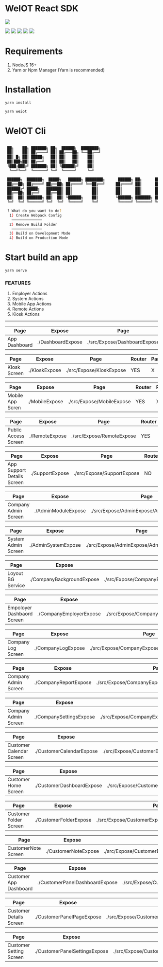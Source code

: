 # WeIOT React SDK


![](https://cdn.weiot.cloud//UP64a35f1ca4e40.png)

![](https://img.shields.io/github/stars/Weiot-Cloud/Microfrontend-Module-Kit.svg) ![](https://img.shields.io/github/forks/Weiot-Cloud/Microfrontend-Module-Kit.svg) ![](https://img.shields.io/github/tag/Weiot-Cloud/Microfrontend-Module-Kit.svg) ![](https://img.shields.io/github/release/Weiot-Cloud/Microfrontend-Module-Kit.svg) ![](https://img.shields.io/github/issues/Weiot-Cloud/Microfrontend-Module-Kit.svg)










 
# Requirements

1. NodeJS 16+
2. Yarn or Npm Manager (Yarn is recommended)

# Installation

```bash
yarn install
```

```bash
yarn weiot
```

# WeIOT Cli

```bash

 ██╗    ██╗ ███████╗ ██╗  ██████╗  ████████╗
 ██║    ██║ ██╔════╝ ██║ ██╔═══██╗ ╚══██╔══╝
 ██║ █╗ ██║ █████╗   ██║ ██║   ██║    ██║   
 ██║███╗██║ ██╔══╝   ██║ ██║   ██║    ██║   
 ╚███╔███╔╝ ███████╗ ██║ ╚██████╔╝    ██║   
  ╚══╝╚══╝  ╚══════╝ ╚═╝  ╚═════╝     ╚═╝   

 ██████╗  ███████╗  █████╗   ██████╗ ████████╗      ██████╗ ██╗      ██╗ ██╗
 ██╔══██╗ ██╔════╝ ██╔══██╗ ██╔════╝ ╚══██╔══╝     ██╔════╝ ██║      ██║ ██║
 ██████╔╝ █████╗   ███████║ ██║         ██║        ██║      ██║      ██║ ██║
 ██╔══██╗ ██╔══╝   ██╔══██║ ██║         ██║        ██║      ██║      ██║ ╚═╝
 ██║  ██║ ███████╗ ██║  ██║ ╚██████╗    ██║        ╚██████╗ ███████╗ ██║ ██╗
 ╚═╝  ╚═╝ ╚══════╝ ╚═╝  ╚═╝  ╚═════╝    ╚═╝         ╚═════╝ ╚══════╝ ╚═╝ ╚═╝

 ? What do you want to do? 
  1) Create Webpack Config
   ──────────────
  2) Remove Build Folder
   ──────────────
  3) Build on Development Mode
  4) Build on Production Mode
```


# Start build an app

```bash
yarn serve
```

 
### FEATURES

1. Employer Actions
2. System Actions
3. Mobile App Actions
4. Remote Actions
5. Kiosk Actions

---

| Page          | Expose            | Page                         | Router | Parameters | Action |
| ------------- | ----------------- | ---------------------------- | ------ | ---------- | ------ |
| App Dashboard | ./DashboardExpose | ./src/Expose/DashboardExpose | YES    | NO         | X      |


| Page         | Expose        | Page                     | Router | Parameters | Action |
| ------------ | ------------- | ------------------------ | ------ | ---------- | ------ |
| Kiosk Screen | ./KioskExpose | ./src/Expose/KioskExpose | YES    | X          | X      |


| Page             | Expose         | Page                      | Router | Parameters | Action |
| ---------------- | -------------- | ------------------------- | ------ | ---------- | ------ |
| Mobile App Scren | ./MobileExpose | ./src/Expose/MobileExpose | YES    | X          | X      |


| Page                 | Expose         | Page                      | Router | Parameters | Action |
| -------------------- | -------------- | ------------------------- | ------ | ---------- | ------ |
| Public Access Screen | ./RemoteExpose | ./src/Expose/RemoteExpose | YES    | X          | X      |


| Page                       | Expose          | Page                       | Router | Parameters | Action |
| -------------------------- | --------------- | -------------------------- | ------ | ---------- | ------ |
| App Support Details Screen | ./SupportExpose | ./src/Expose/SupportExpose | NO     | X          | X      |


| Page                 | Expose              | Page                                       | Router | Parameters | Action |
| -------------------- | ------------------- | ------------------------------------------ | ------ | ---------- | ------ |
| Company Admin Screen | ./AdminModuleExpose | ./src/Expose/AdminExpose/AdminModuleExpose | YES    | X          | X      |


| Page                | Expose              | Page                                       | Router | Parameters | Action |
| ------------------- | ------------------- | ------------------------------------------ | ------ | ---------- | ------ |
| System Admin Screen | ./AdminSystemExpose | ./src/Expose/AdminExpose/AdminSystemExpose | YES    | X          | X      |


| Page              | Expose                    | Page                                               | Router | Parameters | Action |
| ----------------- | ------------------------- | -------------------------------------------------- | ------ | ---------- | ------ |
| Loyout BG Service | ./CompanyBackgroundExpose | ./src/Expose/CompanyExpose/CompanyBackgroundExpose | NO     | NO         | X      |

| Page                       | Expose                  | Page                                             | Router | Parameters | Action |
| -------------------------- | ----------------------- | ------------------------------------------------ | ------ | ---------- | ------ |
| Empoloyer Dashbaord Screen | ./CompanyEmployerExpose | ./src/Expose/CompanyExpose/CompanyEmployerExpose | NO     | X          | X      |

| Page               | Expose             | Page                                        | Router | Parameters | Action |
| ------------------ | ------------------ | ------------------------------------------- | ------ | ---------- | ------ |
| Company Log Screen | ./CompanyLogExpose | ./src/Expose/CompanyExpose/CompanyLogExpose | NO     | NO         | X      |

| Page                 | Expose                | Page                                           | Router | Parameters | Action |
| -------------------- | --------------------- | ---------------------------------------------- | ------ | ---------- | ------ |
| Company Admin Screen | ./CompanyReportExpose | ./src/Expose/CompanyExpose/CompanyReportExpose | NO     | NO         | X      |

| Page                 | Expose                  | Page                                             | Router | Parameters | Action |
| -------------------- | ----------------------- | ------------------------------------------------ | ------ | ---------- | ------ |
| Company Admin Screen | ./CompanySettingsExpose | ./src/Expose/CompanyExpose/CompanySettingsExpose | YES    | NO         | X      |

| Page                     | Expose                   | Page                                               | Router | Parameters | Action |
| ------------------------ | ------------------------ | -------------------------------------------------- | ------ | ---------- | ------ |
| Customer Calendar Screen | ./CustomerCalendarExpose | ./src/Expose/CustomerExpose/CustomerCalendarExpose | NO     | YES        | NO     |

| Page                 | Expose                    | Page                                                | Router | Parameters | Action |
| -------------------- | ------------------------- | --------------------------------------------------- | ------ | ---------- | ------ |
| Customer Home Screen | ./CustomerDashboardExpose | ./src/Expose/CustomerExpose/CustomerDashboardExpose | NO     | NO         | X      |

| Page                   | Expose                 | Page                                             | Router | Parameters | Action |
| ---------------------- | ---------------------- | ------------------------------------------------ | ------ | ---------- | ------ |
| Customer Folder Screen | ./CustomerFolderExpose | ./src/Expose/CustomerExpose/CustomerFolderExpose | YES    | NO         | X      |

| Page                | Expose               | Page                                           | Router | Parameters | Action |
| ------------------- | -------------------- | ---------------------------------------------- | ------ | ---------- | ------ |
| CustomerNote Screen | ./CustomerNoteExpose | ./src/Expose/CustomerExpose/CustomerNoteExpose | YES    | NO         | X      |

| Page                   | Expose                         | Page                                                                         | Router | Parameters | Action |
| ---------------------- | ------------------------------ | ---------------------------------------------------------------------------- | ------ | ---------- | ------ |
| Customer App Dashboard | ./CustomerPanelDashboardExpose | ./src/Expose/CustomerExpose/CustomerPanelExpose/CustomerPanelDashboardExpose | YES    | NO         | X |

| Page                    | Expose                    | Page                                                                    | Router | Parameters | Action |
| ----------------------- | ------------------------- | ----------------------------------------------------------------------- | ------ | ---------- | ------ |
| Customer Details Screen | ./CustomerPanelPageExpose | ./src/Expose/CustomerExpose/CustomerPanelExpose/CustomerPanelPageExpose | YES    | NO         | X      |

| Page                    | Expose                        | Page                                                                        | Router | Parameters | Action |
| ----------------------- | ----------------------------- | --------------------------------------------------------------------------- | ------ | ---------- | ------ |
| Customer Setting Screen | ./CustomerPanelSettingsExpose | ./src/Expose/CustomerExpose/CustomerPanelExpose/CustomerPanelSettingsExpose | YES    | NO         | X      |
